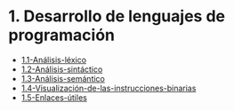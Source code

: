# 1. Desarrollo de lenguajes de programación


[comment]:STARTING_GENERATED_TOC

* [1.1-Análisis-léxico](<./content/1.1-Análisis-léxico.md>)
* [1.2-Análisis-sintáctico](<./content/1.2-Análisis-sintáctico.md>)
* [1.3-Análisis-semántico](<./content/1.3-Análisis-semántico.md>)
* [1.4-Visualización-de-las-instrucciones-binarias](<./content/1.4-Visualización-de-las-instrucciones-binarias.md>)
* [1.5-Enlaces-útiles](<./content/1.5-Enlaces-útiles.md>)

[comment]:ENDING_GENERATED_TOC
